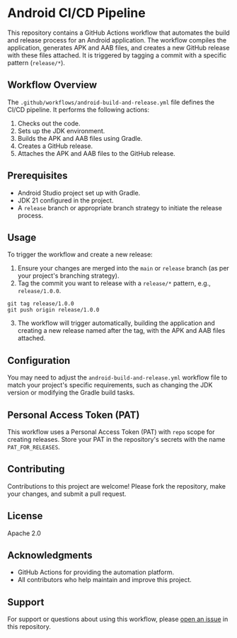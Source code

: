 # Android CI/CD Pipeline

This repository contains a GitHub Actions workflow that automates the build and release process for an Android application. The workflow compiles the application, generates APK and AAB files, and creates a new GitHub release with these files attached. It is triggered by tagging a commit with a specific pattern (`release/*`).

## Workflow Overview

The `.github/workflows/android-build-and-release.yml` file defines the CI/CD pipeline. It performs the following actions:

1. Checks out the code.
2. Sets up the JDK environment.
3. Builds the APK and AAB files using Gradle.
4. Creates a GitHub release.
5. Attaches the APK and AAB files to the GitHub release.

## Prerequisites

- Android Studio project set up with Gradle.
- JDK 21 configured in the project.
- A `release` branch or appropriate branch strategy to initiate the release process.

## Usage

To trigger the workflow and create a new release:

1. Ensure your changes are merged into the `main` or `release` branch (as per your project's branching strategy).
2. Tag the commit you want to release with a `release/*` pattern, e.g., `release/1.0.0`.
```
git tag release/1.0.0
git push origin release/1.0.0
```

3. The workflow will trigger automatically, building the application and creating a new release named after the tag, with the APK and AAB files attached.

## Configuration

You may need to adjust the `android-build-and-release.yml` workflow file to match your project's specific requirements, such as changing the JDK version or modifying the Gradle build tasks.

## Personal Access Token (PAT)

This workflow uses a Personal Access Token (PAT) with `repo` scope for creating releases. Store your PAT in the repository's secrets with the name `PAT_FOR_RELEASES`.

## Contributing

Contributions to this project are welcome! Please fork the repository, make your changes, and submit a pull request.

## License

Apache 2.0

## Acknowledgments

- GitHub Actions for providing the automation platform.
- All contributors who help maintain and improve this project.

## Support

For support or questions about using this workflow, please [open an issue](https://github.com/ryanw-mobile/testlab-release-ci/issues) in this repository.
